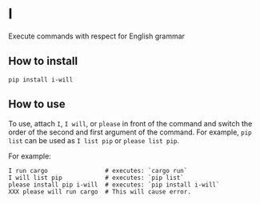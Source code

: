 # I

Execute commands with respect for English grammar

## How to install

```console
pip install i-will
```

## How to use

To use, attach `I`, `I will`, or `please` in front of the command and switch the order of the second and first argument of the command. For example, `pip list` can be used as `I list pip` or `please list pip`.

For example:

```console
I run cargo                # executes: `cargo run`
I will list pip            # executes: `pip list`
please install pip i-will  # executes: `pip install i-will`
XXX please will run cargo  # This will cause error.
```
